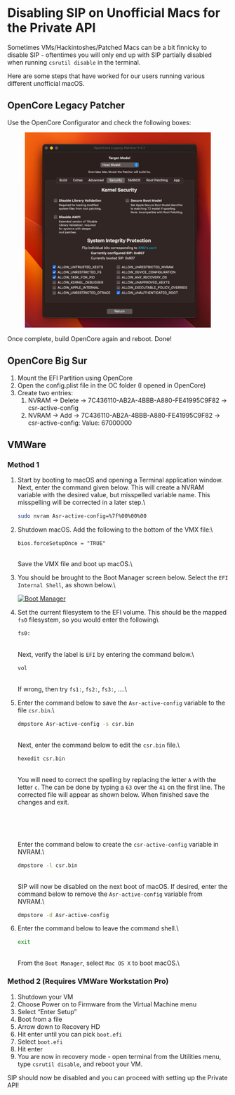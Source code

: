 # Disabling SIP on Unofficial Macs for the Private API

Sometimes VMs/Hackintoshes/Patched Macs can be a bit finnicky to disable SIP - oftentimes you will only end up with SIP partially disabled when running `csrutil disable` in the terminal.

Here are some steps that have worked for our users running various different unofficial macOS.

## OpenCore Legacy Patcher

Use the OpenCore Configurator and check the following boxes:

<figure><img src="../.gitbook/assets/image (7).png" alt=""><figcaption></figcaption></figure>

Once complete, build OpenCore again and reboot. Done!

## OpenCore Big Sur

1. Mount the EFI Partition using OpenCore
2. Open the config.plist file in the OC folder (I opened in OpenCore)
3. Create two entries:
   1. NVRAM -> Delete -> 7C436110-AB2A-4BBB-A880-FE41995C9F82 -> csr-active-config
   2. NVRAM -> Add -> 7C436110-AB2A-4BBB-A880-FE41995C9F82 -> csr-active-config: Value: 67000000

## VMWare

### Method 1

1.  Start by booting to macOS and opening a Terminal application window. Next, enter the command given below. This will create a NVRAM variable with the desired value, but misspelled variable name. This misspelling will be corrected in a later step.\\

    ```bash
    sudo nvram Asr-active-config=%7f%00%00%00
    ```
2.  Shutdown macOS. Add the following to the bottom of the VMX file:\\

    ```config
    bios.forceSetupOnce = "TRUE"
    ```

    \
    Save the VMX file and boot up macOS.\\
3.  You should be brought to the Boot Manager screen below. Select the `EFI Internal Shell`, as shown below.\\

    [![Boot Manager](https://i.stack.imgur.com/muLxs.png)](https://i.stack.imgur.com/muLxs.png)
4.  Set the current filesystem to the EFI volume. This should be the mapped `fs0` filesystem, so you would enter the following\\

    ```bash
    fs0:
    ```

    \
    Next, verify the label is `EFI` by entering the command below.\\

    ```bash
    vol
    ```

    \
    If wrong, then try `fs1:`, `fs2:`, `fs3:`, ....\\
5.  Enter the command below to save the `Asr-active-config` variable to the file `csr.bin`.\\

    ```bash
    dmpstore Asr-active-config -s csr.bin
    ```

    \
    Next, enter the command below to edit the `csr.bin` file.\\

    ```bash
    hexedit csr.bin
    ```

    \
    You will need to correct the spelling by replacing the letter `A` with the letter `c`. The can be done by typing a `63` over the `41` on the first line. The corrected file will appear as shown below. When finished save the changes and exit.

    \
    [<img src="https://i.stack.imgur.com/vKW6Z.png" alt="" data-size="original">](https://i.stack.imgur.com/vKW6Z.png)

    \
    Enter the command below to create the `csr-active-config` variable in NVRAM.\\

    ```bash
    dmpstore -l csr.bin
    ```

    \
    SIP will now be disabled on the next boot of macOS. If desired, enter the command below to remove the `Asr-active-config` variable from NVRAM.\\

    ```bash
    dmpstore -d Asr-active-config
    ```
6.  Enter the command below to leave the command shell.\\

    ```bash
    exit
    ```

    \
    From the `Boot Manager`, select `Mac OS X` to boot macOS.\\

### Method 2 (Requires VMWare Workstation Pro)

1. Shutdown your VM
2. Choose Power on to Firmware from the Virtual Machine menu
3. Select “Enter Setup”
4. Boot from a file
5. Arrow down to Recovery HD
6. Hit enter until you can pick `boot.efi`
7. Select `boot.efi`
8. Hit enter
9. You are now in recovery mode - open terminal from the Utilities menu, type `csrutil disable`, and reboot your VM.

SIP should now be disabled and you can proceed with setting up the Private API!
